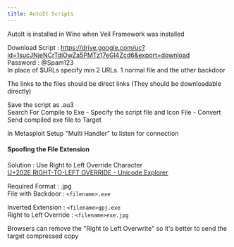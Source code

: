 ```yaml
---
title: AutoIt Scripts
---
```


AutoIt is installed in Wine when Veil Framework was installed

Download Script : <https://drive.google.com/uc?id=1sucJNjeNCrTdiOwZa5PMTz17eGl4Zcd6&export=download>  
Password : @Spam123  
In place of $URLs specify min 2 URLs. 1 normal file and the other backdoor

The links to the files should be direct links (They should be downloadable directly)

Save the script as .au3  
Search For Compile to Exe - Specify the script file and Icon File - Convert  
Send compiled exe file to Target

In Metasploit Setup "Multi Handler" to listen for connection

#### Spoofing the File Extension

Solution : Use Right to Left Override Character  
[U+202E RIGHT-TO-LEFT OVERRIDE - Unicode Explorer](https://unicode.flopp.net/c/202E)

Required Format : .jpg  
File with Backdoor : `<filename>.exe`

Inverted Extension : `<filename>gpj.exe`  
Right to Left Override : `<filename>exe.jpg`

Browsers can remove the "Right to Left Overwrite" so it's better to send the target compressed copy
